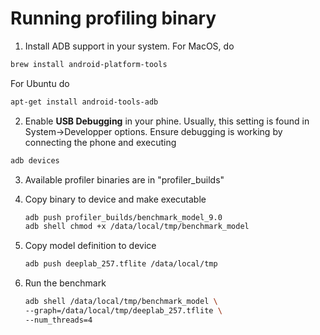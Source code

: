Running profiling binary
==========================

  1. Install ADB support in your system. For MacOS, do
  ```sh
  brew install android-platform-tools
  ```
  For Ubuntu do
  ```sh
  apt-get install android-tools-adb
  ```
  2. Enable **USB Debugging** in your phine. Usually, this setting is
  found in System->Developper options. Ensure debugging is working
  by connecting the phone and executing
  ```sh
  adb devices
  ```
  
  3. Available profiler binaries are in "profiler_builds"


  4. Copy binary to device and make executable
     ```sh
     adb push profiler_builds/benchmark_model_9.0
     adb shell chmod +x /data/local/tmp/benchmark_model
     ```

  5. Copy model definition to device
     ```sh
     adb push deeplab_257.tflite /data/local/tmp
     ```

  6. Run the benchmark
     ```sh
     adb shell /data/local/tmp/benchmark_model \
     --graph=/data/local/tmp/deeplab_257.tflite \
     --num_threads=4
     ```
